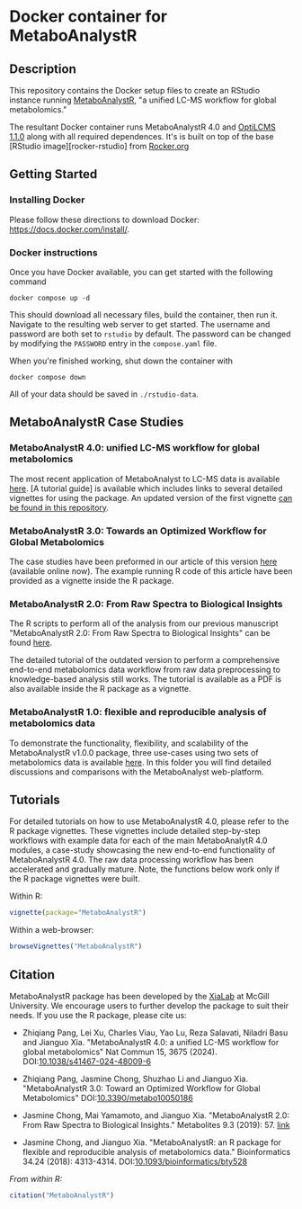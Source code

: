 # Docker container for MetaboAnalystR

## Description 

This repository contains the Docker setup files to create an RStudio instance running [MetaboAnalystR](https://github.com/xia-lab/MetaboAnalystR), "a unified LC-MS workflow for global metabolomics."

The resultant Docker container runs MetaboAnalystR 4.0 and [OptiLCMS 1.1.0](https://github.com/xia-lab/OptiLCMS) along with all required dependences. It's is built on top of the base [RStudio image][rocker-rstudio] from [Rocker.org][rocker]


## Getting Started

### Installing Docker

Please follow these directions to download Docker: <https://docs.docker.com/install/>.

### Docker instructions

Once you have Docker available, you can get started with the following command
```docker
docker compose up -d
```
This should download all necessary files, build the container, then run it. Navigate to the resulting web server to get started. The username and password are both set to `rstudio` by default. The password can be changed by modifying the `PASSWORD` entry in the `compose.yaml` file. 

When you're finished working, shut down the container with 
```docker
docker compose down
```
All of your data should be saved in `./rstudio-data`. 


## MetaboAnalystR Case Studies

### MetaboAnalystR 4.0:  unified LC-MS workflow for global metabolomics

The most recent application of MetaboAnalyst to LC-MS data is available [here](https://www.nature.com/articles/s41467-024-48009-6). [A tutorial guide] is available which includes links to several detailed vignettes for using the package. An updated version of the first vignette [can be found in this repository](./lcms_processing_vignette.md).

### MetaboAnalystR 3.0: Towards an Optimized Workflow for Global Metabolomics

The case studies have been preformed in our article of this version [here](https://www.mdpi.com/2218-1989/10/5/186) (available online now). The example running R code of this article have been provided as a vignette inside the R package.


### MetaboAnalystR 2.0: From Raw Spectra to Biological Insights

The R scripts to perform all of the analysis from our previous manuscript "MetaboAnalystR 2.0: From Raw Spectra to Biological Insights" can be found [here](https://github.com/jsychong/MetaboAnalystR/tree/master/MetaboAnalystR_2_Supplementary_Data).

The detailed tutorial of the outdated version to perform a comprehensive end-to-end metabolomics data workflow from raw data preprocessing to knowledge-based analysis still works. The tutorial is available as a PDF is also available inside the R package as a vignette.

### MetaboAnalystR 1.0:  flexible and reproducible analysis of metabolomics data
To demonstrate the functionality, flexibility, and scalability of the MetaboAnalystR v1.0.0 package, three use-cases using two sets of metabolomics data is available [here](https://github.com/jsychong/MetaboAnalystR/tree/master/Supplementary_Material). In this folder you will find detailed discussions and comparisons with the MetaboAnalyst web-platform.

## Tutorials

For detailed tutorials on how to use MetaboAnalystR 4.0, please refer to the R package vignettes. These vignettes include detailed step-by-step workflows with example data for each of the main MetaboAnalytR 4.0 modules, a case-study showcasing the new end-to-end functionality of MetaboAnalystR 4.0. The raw data processing workflow has been accelerated and gradually mature. Note, the functions below work only if the R package vignettes were built. 

Within R:
```R
vignette(package="MetaboAnalystR")
```

Within a web-browser:
```R
browseVignettes("MetaboAnalystR")
```

## Citation

MetaboAnalystR package has been developed by the [XiaLab](https://www.xialab.ca/) at McGill University. We encourage users to further develop the package to suit their needs. If you use the R package, please cite us: 

* Zhiqiang Pang, Lei Xu, Charles Viau, Yao Lu, Reza Salavati, Niladri Basu and Jianguo Xia. "MetaboAnalystR 4.0: a unified LC-MS workflow for global metabolomics" Nat Commun 15, 3675 (2024). DOI:[10.1038/s41467-024-48009-6](https://doi.org/10.1038/s41467-024-48009-6)

* Zhiqiang Pang, Jasmine Chong, Shuzhao Li and Jianguo Xia. "MetaboAnalystR 3.0: Toward an Optimized Workflow for Global Metabolomics" DOI:[10.3390/metabo10050186](https://doi.org/10.3390/metabo10050186)

* Jasmine Chong, Mai Yamamoto, and Jianguo Xia. "MetaboAnalystR 2.0: From Raw Spectra to Biological Insights." 
Metabolites 9.3 (2019): 57. [link](https://www.mdpi.com/2218-1989/9/3/57)

* Jasmine Chong, and Jianguo Xia. "MetaboAnalystR: an R package for flexible and reproducible analysis of metabolomics data." Bioinformatics 34.24 (2018): 4313-4314. DOI:[10.1093/bioinformatics/bty528](https://doi.org/10.1093/bioinformatics/bty528)

*From within R:*

```R
citation("MetaboAnalystR")
```

[rocker]: 
[rocker-rstudio]: 
